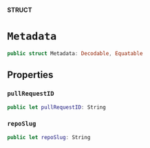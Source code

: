 **STRUCT**

# `Metadata`

```swift
public struct Metadata: Decodable, Equatable
```

## Properties
### `pullRequestID`

```swift
public let pullRequestID: String
```

### `repoSlug`

```swift
public let repoSlug: String
```
